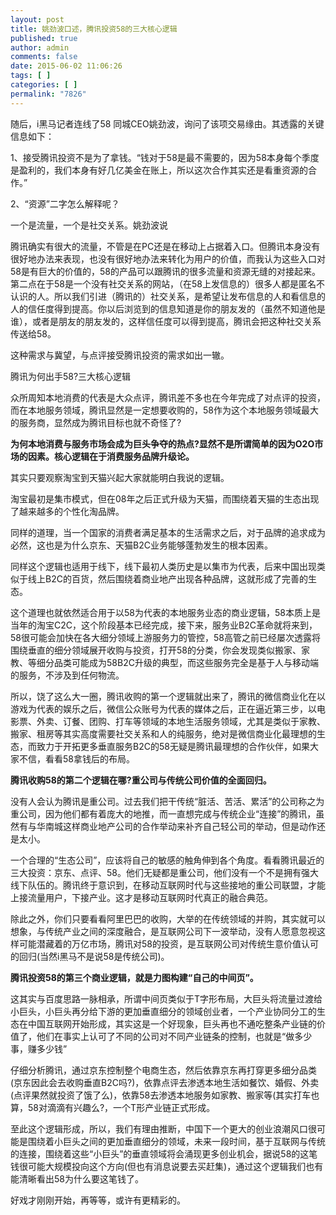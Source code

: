 ```yaml
---
layout: post
title: 姚劲波口述，腾讯投资58的三大核心逻辑
published: true
author: admin
comments: false
date: 2015-06-02 11:06:26
tags: [ ]
categories: [ ]
permalink: "7826"
---
```



随后，i黑马记者连线了58 同城CEO姚劲波，询问了该项交易缘由。其透露的关键信息如下：

1、接受腾讯投资不是为了拿钱。“钱对于58是最不需要的，因为58本身每个季度是盈利的，我们本身有好几亿美金在账上，所以这次合作其实还是看重资源的合作。”

2、“资源”二字怎么解释呢？

一个是流量，一个是社交关系。姚劲波说

腾讯确实有很大的流量，不管是在PC还是在移动上占据着入口。但腾讯本身没有很好地办法来表现，也没有很好地办法来转化为用户的价值，而我认为这些入口对58是有巨大的价值的，58的产品可以跟腾讯的很多流量和资源无缝的对接起来。第二点在于58是一个没有社交关系的网站，（在58上发信息的）很多人都是匿名不认识的人。所以我们引进（腾讯的）社交关系，是希望让发布信息的人和看信息的人的信任度得到提高。你以后浏览到的信息知道是你的朋友发的（虽然不知道他是谁），或者是朋友的朋友发的，这样信任度可以得到提高，腾讯会把这种社交关系传送给58。

这种需求与冀望，与点评接受腾讯投资的需求如出一辙。

腾讯为何出手58?三大核心逻辑

众所周知本地消费的代表是大众点评，腾讯差不多也在今年完成了对点评的投资，而在本地服务领域，腾讯显然是一定想要收购的，58作为这个本地服务领域最大的服务商，显然成为腾讯目标也就不奇怪了?

**为何本地消费与服务市场会成为巨头争夺的热点?显然不是所谓简单的因为O2O市场的因素。核心逻辑在于消费服务品牌升级论。**

其实只要观察淘宝到天猫兴起大家就能明白我说的逻辑。

淘宝最初是集市模式，但在08年之后正式升级为天猫，而围绕着天猫的生态出现了越来越多的个性化淘品牌。

同样的道理，当一个国家的消费者满足基本的生活需求之后，对于品牌的追求成为必然，这也是为什么京东、天猫B2C业务能够蓬勃发生的根本因素。

同样这个逻辑也适用于线下，线下最初人类历史是以集市为代表，后来中国出现类似于线上B2C的百货，然后围绕着商业地产出现各种品牌，这就形成了完善的生态。

这个道理也就依然适合用于以58为代表的本地服务业态的商业逻辑，58本质上是当年的淘宝C2C，这个阶段基本已经完成，接下来，服务业B2C革命就将来到，58很可能会加快在各大细分领域上游服务力的管控，58高管之前已经屡次透露将围绕垂直的细分领域展开收购与投资，打开58的分类，你会发现类似搬家、家教、等细分品类可能成为58B2C升级的典型，而这些服务完全是基于人与移动端的服务，不涉及到任何物流。

所以，饶了这么大一圈，腾讯收购的第一个逻辑就出来了，腾讯的微信商业化在以游戏为代表的娱乐之后，微信公众账号为代表的媒体之后，正在逼近第三步，以电影票、外卖、订餐、团购、打车等领域的本地生活服务领域，尤其是类似于家教、搬家、租房等其实高度需要社交关系和人的纯服务，绝对是微信商业化最理想的生态，而致力于开拓更多垂直服务B2C的58无疑是腾讯最理想的合作伙伴，如果大家不信，看看58拿钱后的布局。

**腾讯收购58的第二个逻辑在哪?重公司与传统公司价值的全面回归。**

没有人会认为腾讯是重公司。过去我们把干传统“脏活、苦活、累活”的公司称之为重公司，因为他们都有着庞大的地推，而一直想完成与传统企业“连接”的腾讯，虽然有与华南城这样商业地产公司的合作举动来补齐自己轻公司的举动，但是动作还是太小。

一个合理的“生态公司”，应该将自己的敏感的触角伸到各个角度。看看腾讯最近的三大投资：京东、点评、58。他们无疑都是重公司，他们没有一个不是拥有强大线下队伍的。腾讯终于意识到，在移动互联网时代与这些接地的重公司联盟，才能上接流量用户，下接产业。这才是移动互联网时代真正的融合典范。

除此之外，你们只要看看阿里巴巴的收购，大举的在传统领域的并购，其实就可以想象，与传统产业之间的深度融合，是互联网公司下一波举动，没有人愿意忽视这样可能潜藏着的万亿市场，腾讯对58的投资，是互联网公司对传统生意价值认可的回归(当然i黑马不是说58是传统公司)。

**腾讯投资58的第三个商业逻辑，就是力图构建“自己的中间页”。**

这其实与百度思路一脉相承，所谓中间页类似于T字形布局，大巨头将流量过渡给小巨头，小巨头再分给下游的更加垂直细分的领域创业者，一个产业协同分工的生态在中国互联网开始形成，其实这是一个好现象，巨头再也不通吃整条产业链的价值了，他们在事实上认可了不同的公司对不同产业链条的控制，也就是“做多少事，赚多少钱”

仔细分析腾讯，通过京东控制整个电商生态，然后依靠京东再打穿更多细分品类(京东因此会去收购垂直B2C吗?)，依靠点评去渗透本地生活如餐饮、婚假、外卖(点评果然就投资了饿了么)，依靠58去渗透本地服务如家教、搬家等(其实打车也算，58对滴滴有兴趣么?，一个T形产业链正式形成。

至此这个逻辑形成，所以，我们有理由推断，中国下一个更大的创业浪潮风口很可能是围绕着小巨头之间的更加垂直细分的领域，未来一段时间，基于互联网与传统的连接，围绕着这些“小巨头”的垂直领域将会涌现更多创业机会，据说58的这笔钱很可能大规模投向这个方向(但也有消息说要去买赶集)，通过这个逻辑我们也有能清晰看出58为什么要这笔钱了。

好戏才刚刚开始，再等等，或许有更精彩的。